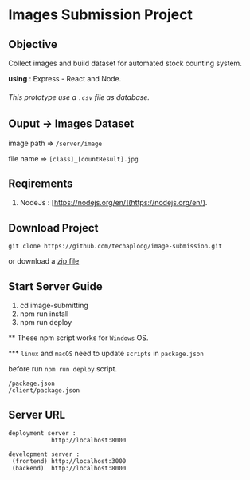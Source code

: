 # Images Submission Project

## Objective
Collect images and build dataset for automated stock counting system.

**using** : Express - React and Node.

###### This prototype use a `.csv` file as database.

## Ouput -> Images Dataset
image path  => `/server/image`

file name   => `[class]_[countResult].jpg`


## Reqirements
1. NodeJs : [https://nodejs.org/en/](https://nodejs.org/en/).

## Download Project
```
git clone https://github.com/techaploog/image-submission.git
```
or download a [zip file](https://github.com/techaploog/image-submission/archive/refs/heads/main.zip)

## Start Server Guide
1. cd image-submitting
2. npm run install
3. npm run deploy

**  These npm script works for `Windows` OS.

*** `linux` and `macOS` need to update `scripts` in `package.json` 

before run `npm run deploy` script.
```
/package.json
/client/package.json
```

## Server URL
```
deployment server : 
            http://localhost:8000

development server :
 (frontend) http://localhost:3000
 (backend)  http://localhost:8000
```
